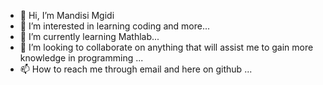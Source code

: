 - 👋 Hi, I’m Mandisi Mgidi
- 👀 I’m interested in learning coding and more...
- 🌱 I’m currently learning Mathlab...
- 💞️ I’m looking to collaborate on anything that will assist me to gain more knowledge in programming ...
- 📫 How to reach me through email and here on github ...

<!---
MandisiMgidi/MandisiMgidi is a ✨ special ✨ repository because its `README.md` (this file) appears on your GitHub profile.
You can click the Preview link to take a look at your changes.
--->
